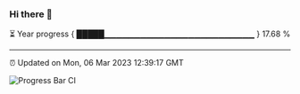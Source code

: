 ### Hi there 👋

⏳ Year progress { █████▁▁▁▁▁▁▁▁▁▁▁▁▁▁▁▁▁▁▁▁▁▁▁▁▁ } 17.68 %

---

⏰ Updated on Mon, 06 Mar 2023 12:39:17 GMT

![Progress Bar CI](https://github.com/ZhaoGui/ZhaoGui/workflows/Progress%20Bar%20CI/badge.svg)
